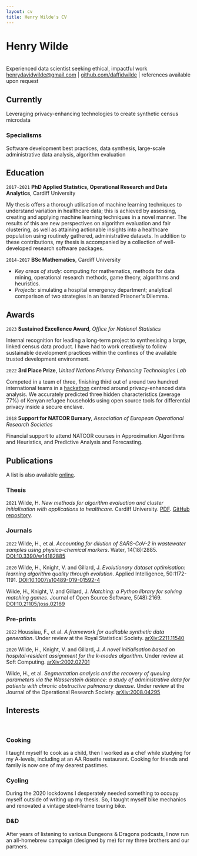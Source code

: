 ```yaml
---
layout: cv
title: Henry Wilde's CV
---
```

# Henry Wilde
<br>
Experienced data scientist seeking ethical, impactful work

<div id="webaddress">
<a href="mailto:henrydavidwilde@gmail.com">henrydavidwilde@gmail.com</a>
| <a href="https://github.com/daffidwilde">github.com/daffidwilde</a>
| references available upon request
</div>


## Currently

Leveraging privacy-enhancing technologies to create synthetic census microdata

### Specialisms

Software development best practices, data synthesis, large-scale administrative
data analysis, algorithm evaluation


## Education

`2017-2021`
__PhD Applied Statistics, Operational Research and Data Analytics__,
Cardiff University

My thesis offers a thorough utilisation of machine learning techniques to
understand variation in healthcare data; this is achieved by assessing,
creating and applying machine learning techniques in a novel manner. The
results of this are new perspectives on algorithm evaluation and fair
clustering, as well as attaining actionable insights into a healthcare
population using routinely gathered, administrative datasets. In addition to
these contributions, my thesis is accompanied by a collection of
well-developed research software packages.

`2014-2017`
__BSc Mathematics__, Cardiff University

- *Key areas of study:* computing for mathematics, methods for data mining,
  operational research methods, game theory, algorithms and heuristics.
- *Projects:* simulating a hospital emergency department; analytical
  comparison of two strategies in an iterated Prisoner's Dilemma.


## Awards

`2023`
__Sustained Excellence Award__, *Office for National Statistics*

Internal recognition for leading a long-term project to synthesising a large,
linked census data product. I have had to work creatively to follow sustainable
development practices within the confines of the available trusted development environment.

`2022`
__3rd Place Prize__,
*United Nations Privacy Enhancing Technologies Lab*

Competed in a team of three, finishing third out of around two hundred
international teams in a [hackathon](https://datasciencecampus.ons.gov.uk/campus-in-the-top-three-at-the-un-pet-lab-hackathon)
centred around privacy-enhanced data analysis. We accurately predicted three
hidden characteristics (average 77%) of Kenyan refugee households using
open source tools for differential privacy inside a secure enclave.

`2018`
__Support for NATCOR Bursary__,
*Association of European Operational Research Societies*

Financial support to attend NATCOR courses in Approximation Algorithms and
Heuristics, and Predictive Analysis and Forecasting.


## Publications

A list is also available [online](https://scholar.google.com/citations?user=ygr36cUAAAAJ).

### Thesis

`2021` Wilde, H. *New methods for algorithm evaluation and cluster
initialisation with applications to healthcare*. Cardiff University.
<a href="https://orca.cardiff.ac.uk/id/eprint/140492/">PDF</a>.
<a href="https://github.com/daffidwilde/thesis">GitHub repository</a>.

### Journals

`2022`
Wilde, H., et al. *Accounting for dilution of SARS-CoV-2 in wastewater samples
using physico-chemical markers*. Water, 14(18):2885.
[DOI:10.3390/w14182885](https://doi.org/10.3390/w14182885)

`2020`
Wilde, H., Knight, V. and Gillard, J. *Evolutionary dataset optimisation:
learning algorithm quality through evolution*. Applied Intelligence,
50:1172-1191.
[DOI:10.1007/s10489-019-01592-4](https://doi.org/10.1007/s10489-019-01592-4)

Wilde, H., Knight, V. and Gillard, J. *Matching: a Python library for solving
matching games*. Journal of Open Source Software, 5(48):2169.
[DOI:10.21105/joss.02169](https://doi.org/10.21105/joss.02169)

### Pre-prints

`2022`
Houssiau, F., et al. *A framework for auditable synthetic data generation*.
Under review at the Royal Statistical Society.
[arXiv:2211.11540](https://arxiv.org/abs/2211.11540)

`2020`
Wilde, H., Knight, V. and Gillard, J. *A novel initialisation based on
hospital-resident assignment for the k-modes algorithm*. Under review at Soft Computing.
[arXiv:2002.02701](https://arxiv.org/abs/2002.02701)

Wilde, H., et al. *Segmentation analysis and the recovery of queuing parameters
via the Wasserstein distance: a study of administrative data for patients with
chronic obstructive pulmonary disease*. Under review at the Journal of the
Operational Research Society.
[arXiv:2008.04295](https://arxiv.org/abs/2008.04295)


## Interests
<br>

### Cooking

I taught myself to cook as a child, then I worked as a chef while studying for
my A-levels, including at an AA Rosette restaurant. Cooking for friends and
family is now one of my dearest pastimes.

### Cycling

During the 2020 lockdowns I desperately needed something to occupy myself
outside of writing up my thesis. So, I taught myself bike mechanics and
renovated a vintage steel-frame touring bike.

### D&D

After years of listening to various Dungeons & Dragons podcasts, I now
run an all-homebrew campaign (designed by me) for my three brothers and our
partners.

<!-- __Cooking.__ I taught myself to cook and worked as a chef while studying for my
A-levels, including at an AA Rosette restaurant. Cooking for friends and family
is now one of my dearest pastimes.

__Cycling.__ During the 2020 COVID-19 lockdowns I desperately needed something
to occupy myself outside of writing up my thesis. So, I taught myself bike
mechanics and renovated a vintage steel-frame touring bike.

__Dungeons & Dragons.__ After years of listening to various D&D podcasts, I now
run an all-homebrew campaign (designed by me) for my three brothers and our
partners. -->

<!-- ### Footer

Last updated: May 2013 -->


